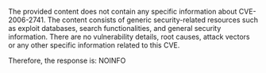 The provided content does not contain any specific information about CVE-2006-2741. The content consists of generic security-related resources such as exploit databases, search functionalities, and general security information. There are no vulnerability details, root causes, attack vectors or any other specific information related to this CVE.

Therefore, the response is: NOINFO